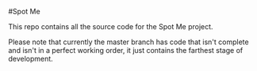 #Spot Me 

This repo contains all the source code for the Spot Me project.

Please note that currently the master branch has code that isn't complete and isn't in a perfect working order, it just contains the farthest stage of development.